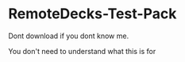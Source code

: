 # RemoteDecks-Test-Pack
Dont download if you dont know me.

You don't need to understand what this is for
